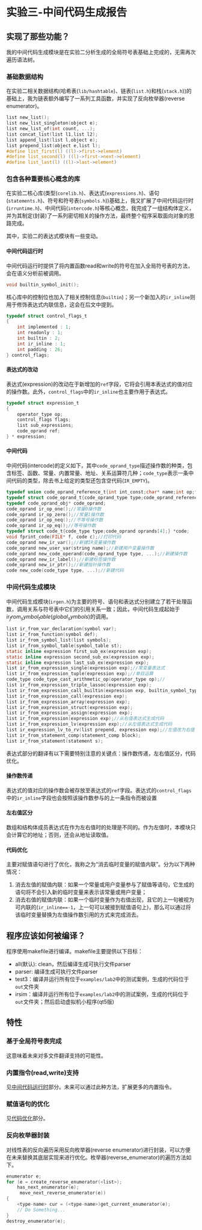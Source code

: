 # 实验三-中间代码生成报告

## 实现了那些功能？

我的中间代码生成模块是在实验二分析生成的全局符号表基础上完成的，无需再次遍历语法树。

### 基础数据结构

在实验二相关数据结构(哈希表(`lib/hashtable`)、链表(`list.h`)和栈(`stack.h`))的基础上，我为链表额外编写了一系列工具函数，并实现了反向枚举器(reverse enumerator)。

```c
list new_list();
list new_list_singleton(object e);
list new_list_of(int count, ...);
list concat_list(list l1,list l2);
list append_list(list l,object e);
list prepend_list(object e,list l);
#define list_first(l) ((l)->first->element)
#define list_second(l) ((l)->first->next->element)
#define list_last(l) ((l)->last->element)
```

### 包含各种重要核心概念的库

在实验二核心库(类型(`corelib.h`)、表达式(`expressions.h`)、语句(`statements.h`)、符号和符号表(`symbols.h`))基础上，我又扩展了中间代码运行时(`irruntime.h`)、中间代码(`intercode.h`)等核心概念，我完成了一组结构体定义，并为其制定(封装)了一系列密切相关的操作方法，最终整个程序采取面向对象的思路完成。

其中，实验二的表达式模块有一些变动。

#### 中间代码运行时

中间代码运行时提供了将内置函数read和write的符号在加入全局符号表的方法，会在语义分析前被调用。

```c
void builtin_symbol_init();
```

核心库中的控制位也加入了相关控制信息(`builtin`)；另一个新加入的`ir_inline`则用于修饰表达式内联信息，这会在后文中提到。

```c
typedef struct control_flags_t
{
	int implemented : 1;
	int readonly : 1;
	int builtin : 2;
	int ir_inline : 1;
	int padding : 26;
} control_flags;
```

#### 表达式的改动

表达式(expression)的改动在于新增加的`ref`字段，它将会引用本表达式的值对应的操作数。此外，`control_flags`中的`ir_inline`也主要作用于表达式。

```c
typedef struct expression_t
{
	operator_type op;
	control_flags flags;
	list sub_expressions;
	code_oprand ref;
} * expression;
```

#### 中间代码

中间代码(intercode)的定义如下，其中`code_oprand_type`描述操作数的种类，包含标签、函数、常量、内置常量、地址、关系运算符几种；`code_type`表示一条中间代码的类型，除去书上给定的类型还包含空代码(`IR_EMPTY`)。

```c
typedef union code_oprand_reference_t{int int_const;char* name;int op;float flt_const;} code_oprand_reference;
typedef struct code_oprand_t{code_oprand_type type;code_oprand_reference ref;} code_oprand_obj;
typedef code_oprand_obj* code_oprand;
code_oprand ir_op_one();//常量0操作数
code_oprand ir_op_zero();//常量1操作数
code_oprand ir_op_neq();//不等号操作数
code_oprand ir_op_eq();//等号操作数
typedef struct code_t{code_type type;code_oprand oprands[4];} *code;
void fprint_code(FILE* f, code c);//打印代码
code_oprand new_ir_var();//新建IR变量操作数
code_oprand new_user_var(string name);//新建用户变量操作数
code_oprand new_code_operand(code_oprand_type type, ...);//新建操作数
code_oprand new_ir_label();//新建标签操作数
code_oprand new_ir_ptr();//新建指针操作数
code new_code(code_type type, ...);//新建代码
```

### 中间代码生成模块

中间代码生成模块(`irgen.h`)为主要的符号、语句和表达式分别建立了若干处理函数，调用关系与符号表中它们的引用关系一致；因此，中间代码生成起始于$ir_from_symbol_table(global_symbols)$的调用。

```c
list ir_from_var_declaration(symbol var);
list ir_from_function(symbol def);
list ir_from_symbol_list(list symbols);
list ir_from_symbol_table(symbol_table st);
static inline expression first_sub_ex(expression exp);
static inline expression second_sub_ex(expression exp);
static inline expression last_sub_ex(expression exp);
list ir_from_expression_single(expression exp);//常变量表达式
list ir_from_expression_tuple(expression exp);//单目运算
code_type code_type_cast_arithmetic_op(operator_type op);//
list ir_from_expression_triple_lassoc(expression exp);
list ir_from_expression_call_builtin(expression exp, builtin_symbol_type type);
list ir_from_expression_call(expression exp);
list ir_from_expression_array(expression exp);
list ir_from_expression_struct(expression exp);
list ir_from_expression_assign(expression exp);
list ir_from_expression(expression exp);//从右值表达式生成代码
list ir_from_expression_lv(expression exp);//从左值表达式生成代码
list ir_expression_lv_to_rv(list prepend, expression exp);//左值改为右值
list ir_from_statement_comp(statement_comp block);
list ir_from_statement(statement s);
```

表达式部分的翻译有以下需要特别注意的关键点：操作数传递，左右值区分，代码优化。

#### 操作数传递

表达式的值对应的操作数会被存放至表达式的`ref`字段。表达式的`control_flags`中的`ir_inline`字段也会按照该操作数参与的上一条指令而被设置

#### 左右值区分

数组和结构体成员表达式在作为左右值时的处理是不同的。作为左值时，本模块只会计算它的地址；否则，还会从地址读取值。

#### 代码优化

主要对赋值语句进行了优化，我称之为“消去临时变量的赋值内联”。分为以下两种情况：

1. 消去左值的赋值内联：如果一个常量或用户变量参与了赋值等语句，它生成的语句将不会引入新的临时变量来表示该常量或用户变量；
2. 消去右值的赋值内联：如果一个临时变量作为右值出现，且它的上一句被视为可内联的(`ir_inline==-1`，上一句可以被接到赋值语句上)，那么可以通过将该临时变量替换为左值操作数引用的方式来完成消去。

## 程序应该如何被编译？

程序使用makefile进行编译。makefile主要提供以下目标：

- all(默认): clean，然后编译生成可执行文件parser
- parser: 编译生成可执行文件parser
- test3：编译并运行所有位于`examples/lab2`中的测试案例，生成的代码位于`out`文件夹
- irsim：编译并运行所有位于`examples/lab2`中的测试案例，生成的代码位于`out`文件夹；然后启动虚拟机小程序(qt5版)

## 特性

### 基于全局符号表完成

这意味着未来对多文件翻译支持的可能性。

### 内置指令(read,write)支持

见[中间代码运行时](#中间代码运行时)部分。未来可以通过此种方法，扩展更多的内置指令。

### 赋值语句的优化

见[代码优化](#代码优化)部分。

### 反向枚举器封装

对线性表的反向遍历采用反向枚举器(reverse enumerator)进行封装，可以方便在未来替换其底层实现来进行优化。枚举器(reverse_enumerator)的遍历方法如下。

```c
enumerator e;
for (e = create_reverse_enumerator(<list>); 
    has_next_enumerator(e);
     move_next_reverse_enumerator(e))
{
    <type-name> cur = (<type-name>)get_current_enumerator(e);
    // Do Something...
}
destroy_enumerator(e);
```